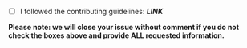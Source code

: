 - [ ] I followed the contributing guidelines: ***LINK***

**Please note: we will close your issue without comment if you do not check the boxes above and provide ALL requested information.**
